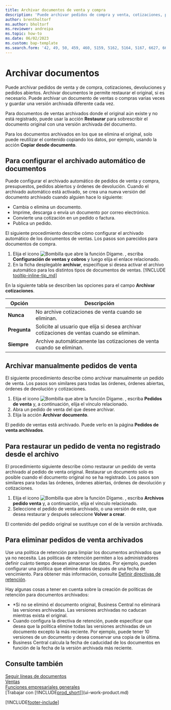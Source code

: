 ```yaml
---
title: Archivar documentos de venta y compra
description: 'Puede archivar pedidos de compra y venta, cotizaciones, pedidos de devolución y pedidos abiertos, y restaurar los originales si es necesario.'
author: brentholtorf
ms.author: bholtorf
ms.reviewer: andreipa
ms.topic: how-to
ms.date: 06/02/2023
ms.custom: bap-template
ms.search.form: '42, 49, 50, 459, 460, 5159, 5162, 5164, 5167, 6627, 6630, 6644, 9305, 9306, 9346, 9347, 9348, 9349'
---
```

# Archivar documentos

Puede archivar pedidos de venta y de compra, cotizaciones, devoluciones y pedidos abiertos. Archivar documentos le permite restaurar el original, si es necesario. Puede archivar un documento de ventas o compras varias veces y guardar una versión archivada diferente cada vez.

Para documentos de ventas archivados donde el original aún existe y no está registrado, puede usar la acción **Restaurar** para sobrescribir el documento original con una versión archivada del documento.

Para los documentos archivados en los que se elimina el original, solo puede reutilizar el contenido copiando los datos, por ejemplo, usando la acción **Copiar desde documento**.  

## Para configurar el archivado automático de documentos

Puede configurar el archivado automático de pedidos de venta y compra, presupuestos, pedidos abiertos y órdenes de devolución. Cuando el archivado automático está activado, se crea una nueva versión del documento archivado cuando alguien hace lo siguiente:

* Cambia o elimina un documento.
* Imprime, descarga o envía un documento por correo electrónico.
* Convierte una cotización en un pedido o factura.
* Publica un pedido.

El siguiente procedimiento describe cómo configurar el archivado automático de los documentos de ventas. Los pasos son parecidos para documentos de compra.

1. Elija el icono ![Bombilla que abre la función Dígame.](media/ui-search/search_small.png "Dígame qué desea hacer") , escriba **Configuración de ventas y cobros** y luego elija el enlace relacionado.
2. En la ficha desplegable **archivar**, especifique si desea activar el archivo automático para los distintos tipos de documentos de ventas. [!INCLUDE [tooltip-inline-tip_md](includes/tooltip-inline-tip_md.md)]

En la siguiente tabla se describen las opciones para el campo **Archivar cotizaciones**.

|Opción|Descripción|
|------|-----------|
|**Nunca**| No archive cotizaciones de venta cuando se eliminan.|
|**Pregunta**|Solicite al usuario que elija si desea archivar cotizaciones de ventas cuando se eliminan.|
|**Siempre**|Archive automáticamente las cotizaciones de venta cuando se eliminan.|

## Archivar manualmente pedidos de venta

El siguiente procedimiento describe cómo archivar manualmente un pedido de venta. Los pasos son similares para todas las órdenes, órdenes abiertas, órdenes de devolución y cotizaciones.

1. Elija el icono ![Bombilla que abre la función Dígame.](media/ui-search/search_small.png "Dígame qué desea hacer") , escriba **Pedidos de venta** y, a continuación, elija el vínculo relacionado.  
2. Abra un pedido de venta del que desee archivar.  
3. Elija la acción **Archivar documento**.

El pedido de ventas está archivado. Puede verlo en la página **Pedidos de venta archivados**.

## Para restaurar un pedido de venta no registrado desde el archivo

El procedimiento siguiente describe cómo restaurar un pedido de venta archivado al pedido de venta original. Restaurar un documento solo es posible cuando el documento original no se ha registrado. Los pasos son similares para todas las órdenes, órdenes abiertas, órdenes de devolución y cotizaciones.

1. Elija el icono ![Bombilla que abre la función Dígame.](media/ui-search/search_small.png "Dígame qué desea hacer") , escriba **Archivos pedido venta** y, a continuación, elija el vínculo relacionado.
2. Seleccione el pedido de venta archivado, o una versión de este, que desea restaurar y después seleccione **Volver a crear**.  

El contenido del pedido original se sustituye con el de la versión archivada.

## Para eliminar pedidos de venta archivados

Use una política de retención para limpiar los documentos archivados que ya no necesita. Las políticas de retención permiten a los administradores definir cuánto tiempo desean almacenar los datos. Por ejemplo, pueden configurar una política que elimine datos después de una fecha de vencimiento. Para obtener más información, consulte [Definir directivas de retención](admin-data-retention-policies.md).

Hay algunas cosas a tener en cuenta sobre la creación de políticas de retención para documentos archivados:

* *Si no se eliminó el documento original, Business Central no eliminará las versiones archivadas. Las versiones archivadas no caducan mientras exista el original.
* Cuando configura la directiva de retención, puede especificar que desea que la política elimine todas las versiones archivadas de un documento excepto la más reciente. Por ejemplo, puede tener 10 versiones de un documento y desea conservar una copia de la última. 
* Business Central calcula la fecha de caducidad de los documentos en función de la fecha de la versión archivada más reciente.

## Consulte también

[Seguir líneas de documentos](across-how-to-track-document-lines.md)  
[Ventas](sales-manage-sales.md)  
[Funciones empresariales generales](ui-across-business-areas.md)  
[Trabajar con [!INCLUDE[prod_short](includes/prod_short.md)]](ui-work-product.md)

[!INCLUDE[footer-include](includes/footer-banner.md)]
